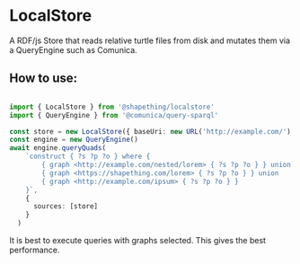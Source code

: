 # LocalStore

A RDF/js Store that reads relative turtle files from disk and mutates them via a QueryEngine such as Comunica.

## How to use:

```TypeScript

import { LocalStore } from '@shapething/localstore'
import { QueryEngine } from '@comunica/query-sparql'

const store = new LocalStore({ baseUri: new URL('http://example.com/') })
const engine = new QueryEngine()
await engine.queryQuads(
    `construct { ?s ?p ?o } where {
        { graph <http://example.com/nested/lorem> { ?s ?p ?o } } union
        { graph <https://shapething.com/lorem> { ?s ?p ?o } } union
        { graph <http://example.com/ipsum> { ?s ?p ?o } }
    }`,
    {
      sources: [store]
    }
  )
```

It is best to execute queries with graphs selected.
This gives the best performance.
